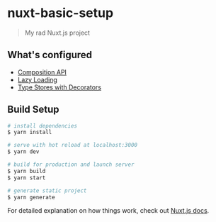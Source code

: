 # nuxt-basic-setup

> My rad Nuxt.js project

## What's configured

- [Composition API](https://github.com/nuxt-community/composition-api)
- [Lazy Loading](https://www.npmjs.com/package/nuxt-lazy-load/v/latest)
- [Type Stores with Decorators](https://typescript.nuxtjs.org/cookbook/store.html#class-based)

## Build Setup

```bash
# install dependencies
$ yarn install

# serve with hot reload at localhost:3000
$ yarn dev

# build for production and launch server
$ yarn build
$ yarn start

# generate static project
$ yarn generate
```

For detailed explanation on how things work, check out [Nuxt.js docs](https://nuxtjs.org).
